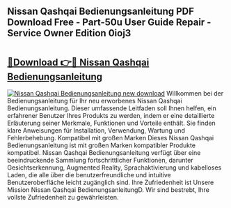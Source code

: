 ## Nissan Qashqai Bedienungsanleitung PDF Download Free - Part-50u User Guide Repair - Service Owner Edition 0ioj3

# <h2><a href="http://df0j5su.blite.top/?on=Nissan+Qashqai+Bedienungsanleitung">🔗Download 👉🔴 Nissan Qashqai Bedienungsanleitung</a></h2>

[![Nissan Qashqai Bedienungsanleitung new download](https://i.imgur.com/lujVjoI.png)](http://df0j5su.blite.top/?on=Nissan+Qashqai+Bedienungsanleitung)
Willkommen bei der Bedienungsanleitung für Ihr neu erworbenes Nissan Qashqai Bedienungsanleitung. Dieser umfassende Leitfaden soll Ihnen helfen, ein erfahrener Benutzer Ihres Produkts zu werden, indem er eine detaillierte Erläuterung seiner Merkmale, Funktionen und Vorteile enthält. Sie finden klare Anweisungen für Installation, Verwendung, Wartung und Fehlerbehebung. Kompatibel mit großen Marken Dieses Nissan Qashqai Bedienungsanleitung ist mit großen Marken kompatibler Produkte kompatibel. Nissan Qashqai Bedienungsanleitung verfügt über eine beeindruckende Sammlung fortschrittlicher Funktionen, darunter Gesichtserkennung, Augmented Reality, Sprachaktivierung und kabelloses Laden, die alle über die benutzerfreundliche und intuitive Benutzeroberfläche leicht zugänglich sind. Ihre Zufriedenheit ist Unsere Mission Nissan Qashqai BedienungsanleitungD. Wir sind bestrebt, Ihre vollste Zufriedenheit zu gewährleisten.
